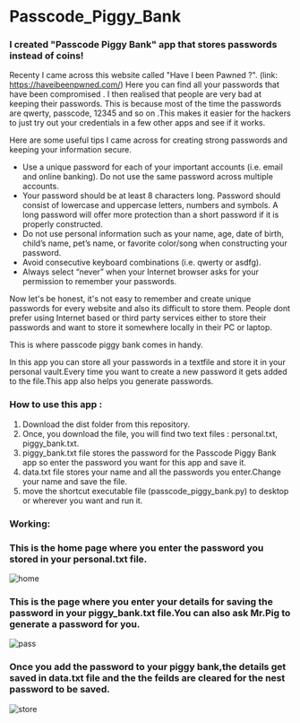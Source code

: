 # Passcode_Piggy_Bank
### I created "Passcode Piggy Bank" app that stores passwords instead of coins!

Recenty I came across this website called "Have I been Pawned ?". (link: https://haveibeenpwned.com/) 
Here you can find all your passwords that have been compromised . I then realised that people are very bad at keeping their passwords. This is because most of the time the passwords are qwerty, passcode, 12345 and so on .This makes it easier for the hackers to just try out your credentials in a few other apps and see if it works.

Here are some useful tips I came across for creating strong passwords and keeping your information secure.

* Use a unique password for each of your important accounts (i.e. email and online banking). Do not use the same password across multiple accounts.
* Your password should be at least 8 characters long. Password should consist of lowercase and uppercase letters, numbers and symbols. A long password will offer more protection than a short password if it is properly constructed.
* Do not use personal information such as your name, age, date of birth, child’s name, pet’s name, or favorite color/song when constructing your password.
* Avoid consecutive keyboard combinations (i.e. qwerty or asdfg).
* Always select “never” when your Internet browser asks for your permission to remember your passwords.

Now let's be honest, it's not easy to remember and create unique passwords for every website and also its difficult to store them. People dont prefer using Internet based or third party services either to store their passwords and want to store it somewhere locally in their PC or laptop.

This is where passcode piggy bank comes in handy.

In this app you can store all your passwords in a textfile and store it in your personal vault.Every time you want to create a new password it gets added to the file.This app also helps you generate passwords.

### How to use this app :
1. Download the dist folder from this repository.
2. Once, you download the file, you will find two text files : personal.txt, piggy_bank.txt.
3. piggy_bank.txt file stores the password for the Passcode Piggy Bank app so enter the password you want for this app and save it.
4. data.txt file stores your name and all the passwords you enter.Change your name and save the file.
5. move the shortcut executable file (passcode_piggy_bank.py) to desktop or wherever you want and run it.

### Working:

### This is the home page where you enter the password you stored in your personal.txt file.


![home](https://user-images.githubusercontent.com/76477365/119934830-10a93b00-bfa4-11eb-94d3-88f06c9bfdea.jpg)

### This is the page where you enter your details for saving the password in your piggy_bank.txt file.You can also ask Mr.Pig to generate a password for you.



![pass](https://user-images.githubusercontent.com/76477365/119934837-130b9500-bfa4-11eb-94b2-c1a38635f056.jpg)

### Once you add the password to your piggy bank,the details get saved in data.txt file and the the feilds are cleared for the nest password to be saved.


![store](https://user-images.githubusercontent.com/76477365/119934843-156def00-bfa4-11eb-8870-f2f5c8b91ffa.jpg)


